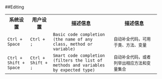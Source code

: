 ##Editing
<table>
	<tr>
		<th width="15%">系统设置</th>
		<th width="15%">用户设置</th>
		<th width="40%">描述信息</th>
		<th width="30%">描述信息</th>
	</tr>
	<tr>
		<td><code>Ctrl + Space</code></td>
		<td><code>Ctrl + ;</code></td>
		<td><code>Basic code completion (the name of any class, method or variable)</code></td>
		<td><code>自动补全代码，可用于类、方法、变量</code></td>
	</tr>
	<tr>
		<td><code>Ctrl + Shift + Space</code></td>
		<td><code>Ctrl + Shift + ;</code></td>
		<td><code>Smart code completion (filters the list of methods and variables by expected type)</code></td>
		<td><code>自动补全代码，或者列举出相应方法和变量集合</code></td>
	</tr>
</table>
